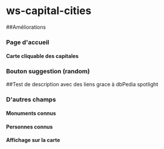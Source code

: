 # ws-capital-cities

##Améliorations
### Page d'accueil
#### Carte cliquable des capitales
### Bouton suggestion (random)
##Test de description avec des liens grace à dbPedia spotlight


### D'autres champs
#### Monuments connus
#### Personnes connus
#### Affichage sur la carte
